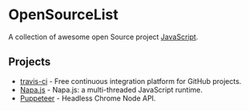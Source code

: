 # OpenSourceList
A collection of awesome open Source project [JavaScript](https://developer.mozilla.org/en-US/docs/Web/JavaScript).

## Projects

* [travis-ci](https://github.com/travis-ci/travis-ci) - Free continuous integration platform for GitHub projects.
* [Napa.js](https://github.com/Microsoft/napajs) - Napa.js: a multi-threaded JavaScript runtime.
* [Puppeteer](https://github.com/GoogleChrome/puppeteer) - Headless Chrome Node API.


